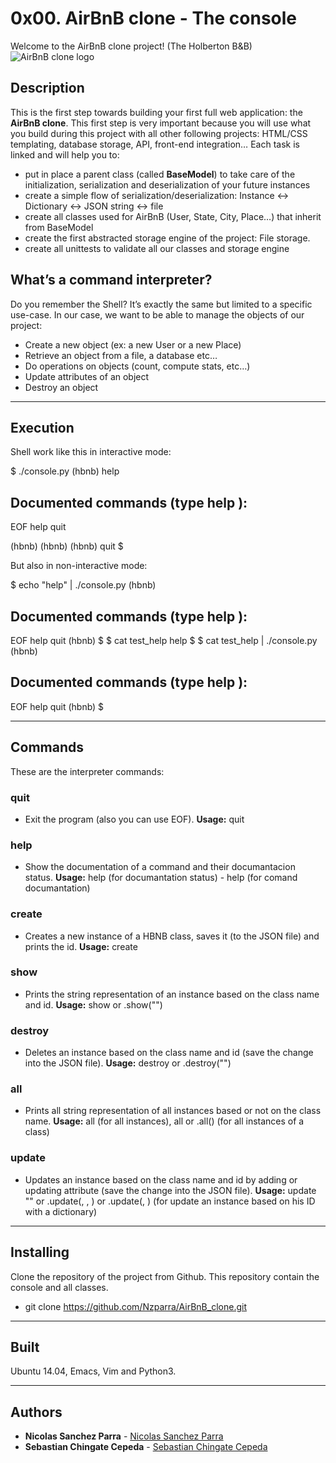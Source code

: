 # 0x00. AirBnB clone - The console

Welcome to the AirBnB clone project! (The Holberton B&B)
![AirBnB clone logo](https://holbertonintranet.s3.amazonaws.com/uploads/medias/2018/6/65f4a1dd9c51265f49d0.png?X-Amz-Algorithm=AWS4-HMAC-SHA256&X-Amz-Credential=AKIARDDGGGOUZGDONYM4%2F20200220%2Fus-east-1%2Fs3%2Faws4_request&X-Amz-Date=20200220T041738Z&X-Amz-Expires=86400&X-Amz-SignedHeaders=host&X-Amz-Signature=036ae4144de1edbdef5a2d5a73e3d72a445fb4806075e8bd53c2151f569311cc)

## Description
This is the first step towards building your first full web application: the **AirBnB clone**. This first step is very important because you will use what you build during this project with all other following projects: HTML/CSS templating, database storage, API, front-end integration…
Each task is linked and will help you to:

* put in place a parent class (called **BaseModel**) to take care of the initialization, serialization and deserialization of your future instances
* create a simple flow of serialization/deserialization: Instance <-> Dictionary <-> JSON string <-> file
* create all classes used for AirBnB (User, State, City, Place…) that inherit from BaseModel
* create the first abstracted storage engine of the project: File storage.
* create all unittests to validate all our classes and storage engine

## What’s a command interpreter?
Do you remember the Shell? It’s exactly the same but limited to a specific use-case. In our case, we want to be able to manage the objects of our project:

* Create a new object (ex: a new User or a new Place)
* Retrieve an object from a file, a database etc…
* Do operations on objects (count, compute stats, etc…)
* Update attributes of an object
* Destroy an object

---

## Execution
Shell work like this in interactive mode:

$ ./console.py
(hbnb) help

Documented commands (type help <topic>):
----------------------------------------
EOF  help  quit

(hbnb)
(hbnb)
(hbnb) quit
$

But also in non-interactive mode:

$ echo "help" | ./console.py
(hbnb)

Documented commands (type help <topic>):
----------------------------------------
EOF  help  quit
(hbnb)
$
$ cat test_help
help
$
$ cat test_help | ./console.py
(hbnb)

Documented commands (type help <topic>):
----------------------------------------
EOF  help  quit
(hbnb)
$

---

## Commands
These are the interpreter commands:

### quit
* Exit the program (also you can use EOF). **Usage:** quit


### help
* Show the documentation of a command and their documantacion status. **Usage:** help (for documantation status) - help <command name> (for comand documantation)


### create
* Creates a new instance of a HBNB class, saves it (to the JSON file) and prints the id. **Usage:** create <class name>


### show
* Prints the string representation of an instance based on the class name and id. **Usage:** show <class name> <instance id> or <class name>.show("<instance id>")


### destroy
* Deletes an instance based on the class name and id (save the change into the JSON file). **Usage:** destroy <class name> <instance id> or <class name>.destroy("<instance id>")


### all
* Prints all string representation of all instances based or not on the class name. **Usage:** all (for all instances), all <class name> or <class name>.all() (for all instances of a class)


### update
* Updates an instance based on the class name and id by adding or updating attribute (save the change into the JSON file). **Usage:** update <class name> <instance id> <attribute name> "<attribute value>" or <class name>.update(<instance id>, <attribute name>, <attribute value>) or <class name>.update(<instance id>, <dictionary representation>) (for update an instance based on his ID with a dictionary)

---

## Installing
Clone the repository of the project from Github. This repository contain the console and all classes.

* git clone https://github.com/Nzparra/AirBnB_clone.git

---

## Built
Ubuntu 14.04, Emacs, Vim and Python3.

---

## Authors
* **Nicolas Sanchez Parra** - [Nicolas Sanchez Parra](https://github.com/Nzparra)
* **Sebastian Chingate Cepeda** - [Sebastian Chingate Cepeda](https://github.com/sebastianchc)